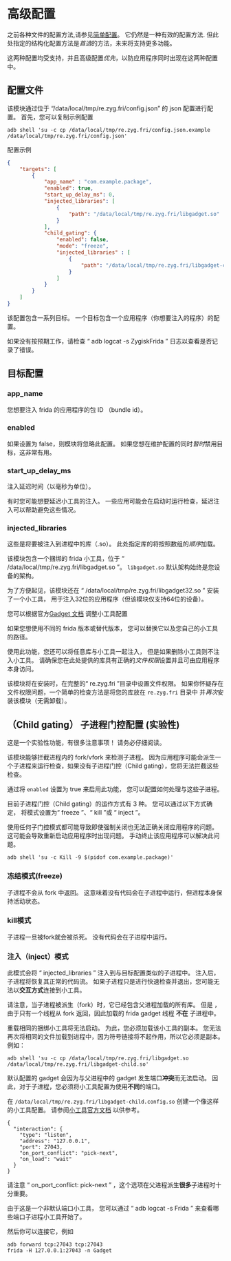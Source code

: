 # 高级配置

之前各种文件的配置方法,请参见[简单配置](simple_config.zh-CN.md)。
它仍然是一种有效的配置方法.
但此处指定的结构化配置方法是*首选*的方法，未来将支持更多功能。

这两种配置均受支持，并且高级配置*优先*，以防应用程序同时出现在这两种配置中。

## 配置文件

该模块通过位于 “/data/local/tmp/re.zyg.fri/config.json” 的 json 配置进行配置。
首先，您可以复制示例配置

````shell
adb shell 'su -c cp /data/local/tmp/re.zyg.fri/config.json.example /data/local/tmp/re.zyg.fri/config.json'
````

配置示例
```json
{
    "targets": [
        {
            "app_name" : "com.example.package",
            "enabled": true,
            "start_up_delay_ms": 0,
            "injected_libraries": [
                {
                    "path": "/data/local/tmp/re.zyg.fri/libgadget.so"
                }
            ],
            "child_gating": {
                "enabled": false,
                "mode": "freeze",
                "injected_libraries" : [
                    {
                        "path": "/data/local/tmp/re.zyg.fri/libgadget-child.so"
                    }
                ]
            }
        }
    ]
}
````

该配置包含一系列目标。
一个目标包含一个应用程序（你想要注入的程序）的配置。

如果没有按预期工作，请检查 “ adb logcat -s ZygiskFrida ” 日志以查看是否记录了错误。

## 目标配置

### app_name
您想要注入 frida 的应用程序的包 ID （bundle id）。

### enabled
如果设置为 false，则模块将忽略此配置。
如果您想在维护配置的同时*暂时*禁用目标，这非常有用。

### start_up_delay_ms
注入延迟时间（以毫秒为单位）。

有时您可能想要延迟小工具的注入。 
一些应用可能会在启动时运行检查，延迟注入可以帮助避免这些情况。

### injected_libraries
这些是将要被注入到进程中的库（.so）。 
此处指定库的将按照数组的*顺序*加载。

该模块包含一个捆绑的 frida 小工具，位于 “ /data/local/tmp/re.zyg.fri/libgadget.so ”。
`libgadget.so` 默认架构始终是您设备的架构。

为了方便起见，该模块还在 “ /data/local/tmp/re.zyg.fri/libgadget32.so ” 安装了一个小工具，
用于注入32位的应用程序（但该模块仅支持64位的设备）。

您可以根据官方[Gadget 文档](https://frida.re/docs/gadget/)
调整小工具配置

如果您想使用不同的 frida 版本或替代版本，
您可以替换它以及您自己的小工具的路径。

使用此功能，您还可以将任意库与小工具一起注入，
但是如果删除小工具则不注入小工具。 
请确保您在此处提供的库具有正确的*文件权限*设置并且可由应用程序本身访问。

该模块将在安装时，在完整的“ re.zyg.fri ”目录中设置文件权限。
如果你怀疑存在文件权限问题，一个简单的检查方法是将您的库放在 `re.zyg.fri` 目录中
并*再次*安装该模块（无需卸载）。


## （Child gating） 子进程门控配置 (实验性)
这是一个实验性功能，有很多注意事项！ 请务必仔细阅读。

该模块能够拦截进程内的 fork/vfork 来检测子进程。 
因为应用程序可能会派生一个子进程来运行检查，如果没有子进程门控（Child gating），您将无法拦截这些检查。

通过将 `enabled` 设置为 true 来启用此功能，
您可以配置如何处理与这些子进程。

目前子进程门控（Child gating）的运作方式有 3 种。 
您可以通过以下方式确定，
将模式设置为“ freeze ”、“ kill ”或 “ inject ”。

使用任何子门控模式都可能导致即使强制关闭也无法正确关闭应用程序的问题。
这可能会导致重新启动应用程序时出现问题。 
手动终止该应用程序可以解决此问题。

````shell
adb shell 'su -c Kill -9 $(pidof com.example.package)'
````

### 冻结模式(freeze)
子进程不会从 fork 中返回。
这意味着没有代码会在子进程中运行，但进程本身保持活动状态。

### kill模式
子进程一旦被fork就会被杀死。 
没有代码会在子进程中运行。

### 注入（inject）模式
此模式会将 “ injected_libraries ” 注入到与目标配置类似的子进程中。
注入后，子进程将恢复其正常的代码流。
如果子进程只是进行快速检查并退出，您可能无法以**交互方式**连接到小工具。

请注意，当子进程被派生（fork）时，它已经包含父进程加载的所有库。
但是 ，由于只有一个线程从 fork 返回，因此加载的 frida gadget 线程 **不在** 子进程中。

重载相同的捆绑小工具将无法启动。 为此，您必须加载该小工具的副本。
您无法再次将相同的文件加载到进程中，因为符号链接将不起作用，所以它必须是副本。
例如：

````shell
adb shell 'su -c cp /data/local/tmp/re.zyg.fri/libgadget.so /data/local/tmp/re.zyg.fri/libgadget-child.so'
````

默认配置的 gadget 会因为与父进程中的 gadget 发生端口**冲突**而无法启动。
因此，对于子进程，您必须将小工具配置为使用**不同**的端口。

在 `/data/local/tmp/re.zyg.fri/libgadget-child.config.so` 创建一个像这样的小工具配置。
请参阅[小工具官方文档](https://frida.re/docs/gadget/) 以供参考。
````
{
  "interaction": {
    "type": "listen",
    "address": "127.0.0.1",
    "port": 27043,
    "on_port_conflict": "pick-next",
    "on_load": "wait"
  }
}
````

请注意 “ on_port_conflict: pick-next ” ，这个选项在父进程派生**很多**子进程时十分重要。

由于这是一个非默认端口小工具，
您可以通过 “ adb logcat -s Frida ” 来查看哪些端口子进程小工具开始了。

然后你可以连接它，例如
````shell
adb forward tcp:27043 tcp:27043
frida -H 127.0.0.1:27043 -n Gadget
````
